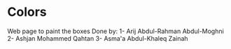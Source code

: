 # Colors
Web page to paint the boxes Done by: 1- Arij Abdul-Rahman Abdul-Moghni 2- Ashjan Mohammed Qahtan 3- Asma'a Abdul-Khaleq Zainah

